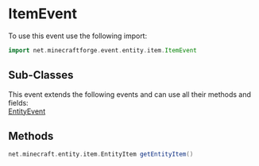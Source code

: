 # ItemEvent

To use this event use the following import:
```groovy
import net.minecraftforge.event.entity.item.ItemEvent
```

## Sub-Classes
This event extends the following events and can use all their methods and fields: <br>
[EntityEvent](entity_event/entity_event.md)

## Methods
```groovy
net.minecraft.entity.item.EntityItem getEntityItem()
```
